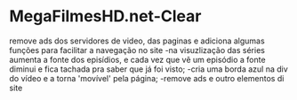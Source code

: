 MegaFilmesHD.net-Clear
======================

remove ads dos servidores de video, das paginas e adiciona algumas funções para facilitar a navegação no site
-na visuzlização das séries aumenta a fonte dos episídios, e cada vez que vê um episódio a fonte diminui e fica tachada pra saber que já foi visto;
-cria uma borda azul na div do vídeo e a torna 'movível' pela página;
-remove ads e outro elementos di site
